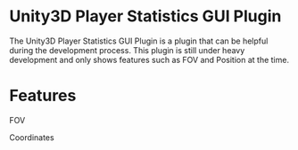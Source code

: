 Unity3D Player Statistics GUI Plugin
====================================
The Unity3D Player Statistics GUI Plugin is a plugin that can be helpful during the development process.  This plugin is still under heavy development and only shows features such as FOV and Position at the time.

Features
====================================
FOV

Coordinates
